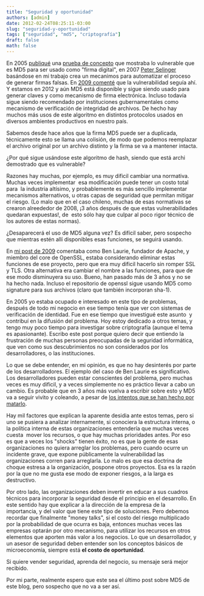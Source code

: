 ```yaml
---
title: "Seguridad y oportunidad"
authors: [admin]
date: 2012-02-24T08:25:11-03:00
slug: "seguridad-y-oportunidad"
tags: ["seguridad", "md5", "criptografía"]
draft: false
math: false
---
```


En 2005 [publiqué](http://it.slashdot.org/story/05/09/23/0618252/practical-exploits-of-broken-md5-algorithm)
una [prueba de concepto](http://www.codeproject.com/Articles/11643/Exploiting-MD5-collisions-in-C)
que mostraba lo vulnerable que es MD5 para ser usado como "firma
digital", en 2007 [Peter Selinger](http://www.mathstat.dal.ca/~selinger/md5collision/) basándose
en mi trabajo crea un mecanimos para automatizar el proceso de generar
firmas falsas. En [2009 comenté](/blog/2009/01/md5-las-vulnerabilidades-siguen-ahi.html)
que la vulnerabilidad seguía ahí. Y estamos en 2012 y aún MD5 está
disponible y sigue siendo usado para generar claves y como mecanismo de
firma electrónica. Incluso todavía sigue siendo recomendado por
instituciones gubernamentales como mecanismo de verificación de
integridad de archivos. De hecho hay muchos más usos de este algoritmo
en distintos protocolos usados en diversos ambientes productivos en
nuestro país.

Sabemos desde hace años que la firma MD5 puede ser a duplicada,
técnicamente esto se llama una colisión, de modo que podemos reemplazar
el archivo original por un archivo distinto y la firma se va a mantener
intacta.

¿Por qué sigue usándose este algoritmo de hash, siendo que está archi
demostrado que es vulnerable?

Razones hay muchas, por ejemplo, es muy dificil cambiar una normativa.
Muchas veces implementar  esa modificación puede tener un costo total
para  la industria altísimo, y probablemente es más sencillo implementar
mecanismos alternativos, u otras capas de seguridad que permitan mitigar
el riesgo. (Lo malo que en el caso chileno, muchas de esas normativas se
crearon alreededor de 2008, ¡3 años después de que estas
vulnerabilidades quedaran expuestas!, de  esto sólo hay que culpar al
poco rigor técnico de los autores de estas normas).

¿Desaparecerá el uso de MD5 alguna vez? Es difícil saber, pero sospecho
que mientras estén allí disponibles esas funciones, se seguirá usando.

En [mi post de 2009](/blog/2009/01/md5-las-vulnerabilidades-siguen-ahi.html)
comentaba como Ben Laurie, fundador de Apache, y miembro del core de
OpenSSL, estaba considerando eliminar estas funciones de ese proyecto,
pero que era muy dificil hacerlo sin romper SSL y TLS. Otra alternativa
era cambiar el nombre a las funciones, para que de ese modo disminuyera
su uso. Bueno, han pasado más de 3 años y no se ha hecho nada. Incluso
el repositorio de openssl sigue usando MD5 como signature para sus
archivos (claro que también incorporan sha-1).

En 2005 yo estaba ocupado e interesado en este tipo de problemas,
después de todo mi negocio en ese tiempo tenía que ver con sistemas de
verificación de identidad. Fue en ese tiempo que investigué este asunto
 y contribuí en la difusión del problema. Hoy estoy dedicado a otros
temas, y tengo muy poco tiempo para investigar sobre criptografía
(aunque el tema es apasionante). Escribo este post porque quiero decir
que entiendo la frustración de muchas personas preocupadas de la
seguridad informática, que ven como sus descubrimientos no son
considerados por los desarrolladores, o las instituciones.

Lo que se debe entender, en mi opinión, es que no hay desinterés por
parte de los desarrolladores. El ejemplo del caso de Ben Laurie es
significativo. Los desarrolladores pueden estar conscientes del
problema, pero muchas veces es muy dificil, y a veces simplemente no es
práctico llevar a cabo un cambio. Es probable que en 3 años más vuelva a
escribir sobre esto y MD5 va a seguir vivito y coleando, a pesar de [los
intentos que se han hecho por
matarlo](http://www.eweek.com/c/a/Security/Microsoft-Scraps-Old-Encryption-in-New-Code/).

Hay mil factores que explican la aparente desidia ante estos temas, pero
si uno se pusiera a analizar internamente, si conociera la estructura
interna, o la política interna de estas organizaciones entendería que
muchas veces cuesta  mover los recursos, o que hay muchas prioridades
antes. Por eso es que a veces los "shocks" tienen éxito, no es que la
gente de esas organizaciones no quiera arreglar los problemas, pero
cuando ocurre un incidente grave, que expone públicamente la
vulnerabilidad las organizaciones corren para arreglarla. Lo malo es que
esa doctrina de choque estresa a la organización, pospone otros
proyectos. Esa es la razón por la que no me gusta ese modo de exponer
riesgos, a la larga es destructivo.

Por otro lado, las organizaciones deben invertir en educar a sus cuadros
técnicos para incorporar la seguridad desde el principio en el
desarrollo. En este sentido hay que explicar a la dirección de la
empresa de la importancia, y del valor que tiene este tipo de
soluciones. Pero debemos recordar que finalmente "money talks", si el
costo del riesgo multiplicado por la probabilidad de que ocurra es baja,
entonces muchas veces las empresas optarán por otro mecanismo, para
utilizar los recursos en otros elementos que aporten más valor a los
negocios. Lo que un desarrollador, y un asesor de seguridad deben
entender son los conceptos básicos de microeconomía, siempre está **el
costo de oportunidad**.

Si quiere vender seguridad, aprenda del negocio, su mensaje será mejor
recibido.

Por mi parte, realmente espero que este sea el último post sobre MD5 de
este blog, pero sospecho que no va a ser así.

